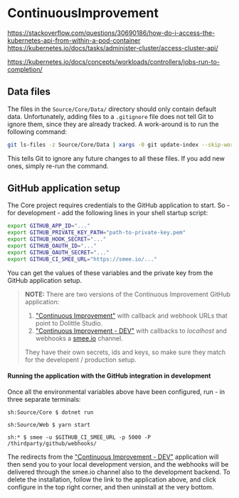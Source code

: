 # ContinuousImprovement

https://stackoverflow.com/questions/30690186/how-do-i-access-the-kubernetes-api-from-within-a-pod-container
https://kubernetes.io/docs/tasks/administer-cluster/access-cluster-api/

https://kubernetes.io/docs/concepts/workloads/controllers/jobs-run-to-completion/

## Data files
The files in the `Source/Core/Data/` directory should only contain default data. Unfortunately, adding files to a `.gitignore` file does not tell Git to ignore them, since they are already tracked. A work-around is to run the following command:
```bash
git ls-files -z Source/Core/Data | xargs -0 git update-index --skip-worktree
```
This tells Git to ignore any future changes to all these files. If you add new ones, simply re-run the command.

## GitHub application setup
The Core project requires credentials to the GitHub application to start. So - for development - add the following lines in your shell startup script:
```bash
export GITHUB_APP_ID="..."
export GITHUB_PRIVATE_KEY_PATH="path-to-private-key.pem"
export GITHUB_HOOK_SECRET="..."
export GITHUB_OAUTH_ID="..."
export GITHUB_OAUTH_SECRET="..."
export GITHUB_CI_SMEE_URL="https://smee.io/..."
```
You can get the values of these variables and the private key from the GitHub application setup.

> __NOTE:__ There are two versions of the Continuous Improvement GitHub application:
> 1. ["Continuous Improvement"](https://github.com/apps/continuous-improvement) with callback and webhook URLs that point to Dolittle Studio.
> 2. ["Continuous Improvement - DEV"](https://github.com/apps/continuous-improvement-dev) with callbacks to _localhost_ and webhooks a [smee.io](https://smee.io) channel.
>
> They have their own secrets, ids and keys, so make sure they match for the developent / production setup.

#### Running the application with the GitHub integration in development
Once all the environmental variables above have been configured, run - in three separate terminals:
```console
sh:Source/Core $ dotnet run
```
```console
sh:Source/Web $ yarn start
```
```console
sh:* $ smee -u $GITHUB_CI_SMEE_URL -p 5000 -P /thirdparty/github/webhooks/
```

The redirects from the ["Continuous Improvement - DEV"](https://github.com/apps/continuous-improvement-dev) application will then send you to your local development version, and the webhooks will be delivered through the smee.io channel also to the development backend. To delete the installation, follow the link to the application above, and click configure in the top right corner, and then uninstall at the very bottom. 
